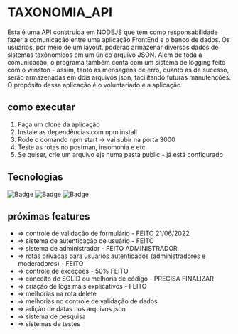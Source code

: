 # TAXONOMIA_API

Esta é uma API construída em NODEJS que tem como responsabilidade fazer a comunicação entre uma aplicação FrontEnd e o banco de dados. Os usuários, por meio de um layout, poderão armazenar diversos dados de sistemas taxônomicos em um único arquivo JSON. Além de toda a comunicação, o programa também conta com um sistema de logging feito com o winston - assim, tanto as mensagens de erro, quanto as de sucesso, serão armazenadas em dois arquivos json, facilitando futuras manutenções. O propósito dessa aplicação é o voluntariado e a aplicação. 

## como executar
1. Faça um clone da aplicação 
2. Instale as dependências com npm install 
3. Rode o comando npm start -> vai subir na porta 3000
4. Teste as rotas no postman, insomonia e etc
5. Se quiser, crie um arquivo ejs numa pasta public - já está configurado 


## Tecnologias 
![Badge](https://img.shields.io/static/v1?label=node.js&message=runtime&color=green&style=for-the-badge&logo=node.js)
![Badge](https://img.shields.io/static/v1?label=javascript&message=language&color=yellow&style=for-the-badge&logo=JAVASCRIPT)
![Badge](https://img.shields.io/static/v1?label=mongodb&message=database&color=blue&style=for-the-badge&logo=MONGODB)

## próximas features 

- => controle de validação de formulário - FEITO 21/06/2022
- => sistema de autenticação de usuário - FEITO 
- => sistema de administrador - FEITO ADMINISTRADOR
- => rotas privadas para usuários autenticados (administradores e moderadores) - FEITO
- => controle de exceções - 50% FEITO
- => conceito de SOLID ou melhoria de código - PRECISA FINALIZAR
- => criação de logs mais explicativos - FEITO
- => melhorias na rota delete 
- => melhorias no controle de validação de dados
- => adição de datas nos arquivos json
- => sistema de pesquisa
- => sistemas de testes
